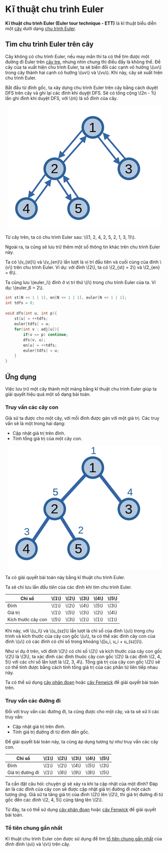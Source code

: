 # Kĩ thuật chu trình Euler

**Kĩ thuật chu trình Euler (Euler tour technique - ETT)** là kĩ thuật biểu diễn một [cây](tree.md) dưới dạng [chu trình Euler](eulerian-trail.md).

## Tìm chu trình Euler trên cây

Cây không có chu trình Euler, nếu may mắn thì ta có thể tìm được một đường đi Euler trên [cây tre](tree.md#cây-suy-biến), nhưng nhìn chung thì điều đấy là không thể. Để cây của ta xuất hiện chu trình Euler, ta sẽ biến đổi các cạnh vô hướng \\(uv\\) trong cây thành hai cạnh có hướng \\(uv\\) và \\(vu\\). Khi này, cây sẽ xuất hiện chu trình Euler.

Bắt đầu từ đỉnh gốc, ta xây dựng chu trình Euler trên cây bằng cách duyệt DFS trên cây và ghi lại các đỉnh khi duyệt DFS. Sẽ có tổng cộng \\(2n - 1\\) lần ghi đỉnh khi duyệt DFS, với \\(n\\) là số đỉnh của cây.

<center>
<img src="../images/euler_tour_technique.png" alt="Chu trình Euler"/>
</center>

Từ cây trên, ta có chu trình Euler sau: \\((1, 2, 4, 2, 5, 2, 1, 3, 1)\\).

Ngoài ra, ta cũng sẽ lưu trữ thêm một số thông tin khác trên chu trình Euler này. 

Ta có \\(v_{st}\\) và \\(v_{en}\\) lần lượt là vị trí đầu tiên và cuối cùng của đỉnh \\(v\\) trên chu trình Euler. Ví dụ: với đỉnh \\(2\\), ta có \\(2_{st} = 2\\) và \\(2_{en} = 6\\). 

Ta cũng lưu \\(euler_i\\) đỉnh ở vị trí thứ \\(i\\) trong chu trình Euler của ta. Ví dụ: \\(euler_6 = 2\\).

```C++
int st[N << 1 | 1], en[N << 1 | 1], euler[N << 1 | 1];
int tdfs = 0;

void dfs(int u, int p){
	st[u] = ++tdfs;
	euler[tdfs] = u;
	for(int v : adj[u]){
		if(v == p) continue;
		dfs(v, u);
		en[u] = ++tdfs;
		euler[tdfs] = u;
	}
}
```

## Ứng dụng

Việc lưu trữ một cây thành một mảng bằng kĩ thuật chu trình Euler giúp ta giải quyết hiệu quả một số dạng bài toán.

### Truy vấn các cây con

Giả sử ta được cho một cây, với mỗi đỉnh được gán với một giá trị. Các truy vấn sẽ là một trong hai dạng:
- Cập nhật giá trị trên đỉnh.
- Tính tổng giá trị của một cây con.

<center>
<img src="../images/subtree_queries.png" alt="Truy vấn các cây con"/>
</center>

Ta có giải quyết bài toán này bằng kĩ thuật chu trình Euler.

Ta sẽ chỉ lưu lần *đầu tiên* của các đỉnh khi tìm chu trình Euler. 

|Chỉ số|\\(1\\)|\\(2\\)|\\(3\\)|\\(4\\)|\\(5\\)|
|---|---|---|---|---|---|
|Đỉnh|\\(1\\)|\\(2\\)|\\(4\\)|\\(5\\)|\\(3\\)|
|Giá trị|\\(1\\)|\\(5\\)|\\(3\\)|\\(2\\)|\\(4\\)|
|Kích thước cây con|\\(5\\)|\\(3\\)|\\(1\\)|\\(1\\)|\\(1\\)|

Khi này, với \\(u_i\\) và \\(u_{sz}\\) lần lượt là chỉ số của đỉnh \\(u\\) trong chu trình và kích thước của cây con gốc \\(u\\), ta có thể xác đỉnh cây con của đỉnh \\(u\\) có các đỉnh có chỉ số trong khoảng \\([u_i, u_i + u_{sz})\\).

Như ví dụ ở trên, với đỉnh \\(2\\) có chỉ số \\(2\\) và kích thước của cây con gốc \\(2\\) là \\(3\\), ta xác đỉnh các đỉnh thuộc cây con gốc \\(2\\) là các đỉnh \\(2, 4, 5\\) với các chỉ số lần lượt là \\(2, 3, 4\\). Tổng giá trị của cây con gốc \\(2\\) sẽ có thể tính được bằng cách tính tổng giá trị của các phần tử liên tiếp nhau này.

Ta có thể sử dụng [cây phân đoạn](../data-structures/segment-tree.md) hoặc [cây Fenwick](../data-structures/fenwick.md) để giải quyết bài toán trên.

### Truy vấn các đường đi

Đối với truy vấn các đường đi, ta cũng được cho một cây, và ta sẽ xử lí các truy vấn:
- Cập nhật giá trị trên đỉnh.
- Tính giá trị đường đi từ đỉnh đến gốc.
 
Để giải quyết bài toán này, ta cũng áp dụng tương tự như truy vấn các cây con.

|Chỉ số|\\(1\\)|\\(2\\)|\\(3\\)|\\(4\\)|\\(5\\)|
|---|---|---|---|---|---|
|Đỉnh|\\(1\\)|\\(2\\)|\\(4\\)|\\(5\\)|\\(3\\)|
|Giá trị đường đi|\\(1\\)|\\(6\\)|\\(9\\)|\\(8\\)|\\(5\\)|

Ta cần đặt câu hỏi: chuyện gì sẽ xảy ra khi ta cập nhật của một đỉnh? Đáp án là các đỉnh của cây con sẽ được cập nhật giá trị đường đi một cách tương ứng. Giả sử ta tăng giá trị của đỉnh \\(2\\) lên \\(2\\), thì giá trị đường đi từ gốc đến các đỉnh \\(2, 4, 5\\) cũng tăng lên \\(2\\).

Từ đây, ta có thể sử dụng [cây phân đoạn](../data-structures/segment-tree.md) hoặc [cây Fenwick](../data-structures/fenwick.md) để giải quyết bài toán.

### Tổ tiên chung gần nhất

Kĩ thuật chu trình Euler còn được sử dụng để tìm [tổ tiên chung gần nhất](lca.md#phương-pháp-2) của đỉnh đỉnh \\(u\\) và \\(v\\) trên cây.
